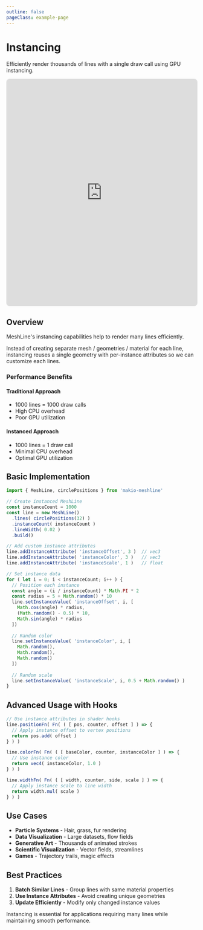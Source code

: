 ```yaml
---
outline: false
pageClass: example-page
---
```


# Instancing

Efficiently render thousands of lines with a single draw call using GPU instancing.

<iframe src="https://meshlines.netlify.app/examples/gpu-instance?noUI" width="100%" height="600" style="border: 1px solid #ddd; border-radius: 8px;"></iframe>

## Overview

MeshLine's instancing capabilities help to render many lines efficiently.

Instead of creating separate mesh / geometries / material for each line, instancing reuses a single geometry with per-instance attributes so we can customize each lines.

### Performance Benefits

#### Traditional Approach
- 1000 lines = 1000 draw calls
- High CPU overhead
- Poor GPU utilization

#### Instanced Approach  
- 1000 lines = 1 draw call
- Minimal CPU overhead
- Optimal GPU utilization

## Basic Implementation

```javascript
import { MeshLine, circlePositions } from 'makio-meshline'

// Create instanced MeshLine
const instanceCount = 1000
const line = new MeshLine()
  .lines( circlePositions(32) )
  .instanceCount( instanceCount )
  .lineWidth( 0.02 )
  .build()

// Add custom instance attributes
line.addInstanceAttribute( 'instanceOffset', 3 )  // vec3
line.addInstanceAttribute( 'instanceColor', 3 )   // vec3
line.addInstanceAttribute( 'instanceScale', 1 )   // float

// Set instance data
for ( let i = 0; i < instanceCount; i++ ) {
  // Position each instance
  const angle = (i / instanceCount) * Math.PI * 2
  const radius = 5 + Math.random() * 10
  line.setInstanceValue( 'instanceOffset', i, [
    Math.cos(angle) * radius,
    (Math.random() - 0.5) * 10,
    Math.sin(angle) * radius
  ])
  
  // Random color
  line.setInstanceValue( 'instanceColor', i, [
    Math.random(),
    Math.random(), 
    Math.random()
  ])
  
  // Random scale
  line.setInstanceValue( 'instanceScale', i, 0.5 + Math.random() )
}
```

## Advanced Usage with Hooks

```javascript
// Use instance attributes in shader hooks
line.positionFn( Fn( ( [ pos, counter, offset ] ) => {
  // Apply instance offset to vertex positions
  return pos.add( offset )
} ) )

line.colorFn( Fn( ( [ baseColor, counter, instanceColor ] ) => {
  // Use instance color
  return vec4( instanceColor, 1.0 )
} ) )

line.widthFn( Fn( ( [ width, counter, side, scale ] ) => {
  // Apply instance scale to line width
  return width.mul( scale )
} ) )
```

## Use Cases

- **Particle Systems** - Hair, grass, fur rendering
- **Data Visualization** - Large datasets, flow fields
- **Generative Art** - Thousands of animated strokes
- **Scientific Visualization** - Vector fields, streamlines
- **Games** - Trajectory trails, magic effects

## Best Practices

1. **Batch Similar Lines** - Group lines with same material properties
2. **Use Instance Attributes** - Avoid creating unique geometries
3. **Update Efficiently** - Modify only changed instance values

Instancing is essential for applications requiring many lines while maintaining smooth performance.